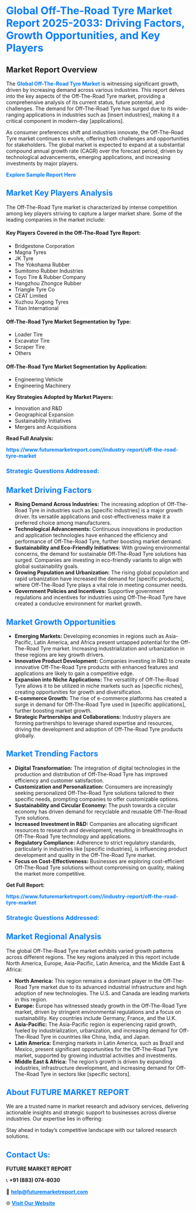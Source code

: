<h1 style="color: #007BFF;">Global Off-The-Road Tyre Market Report 2025-2033: Driving Factors, Growth Opportunities, and Key Players</h1>

<section id="overview">
<h2>Market Report Overview</h2>
<p>The <a href="https://www.futuremarketreport.com//industry-report/off-the-road-tyre-market" style="color: #007BFF; text-decoration: none;"><strong>Global Off-The-Road Tyre Market</strong></a> is witnessing significant growth, driven by increasing demand across various industries. This report delves into the key aspects of the Off-The-Road Tyre market, providing a comprehensive analysis of its current status, future potential, and challenges. The demand for Off-The-Road Tyre has surged due to its wide-ranging applications in industries such as [insert industries], making it a critical component in modern-day [applications].</p>
<p>As consumer preferences shift and industries innovate, the Off-The-Road Tyre market continues to evolve, offering both challenges and opportunities for stakeholders. The global market is expected to expand at a substantial compound annual growth rate (CAGR) over the forecast period, driven by technological advancements, emerging applications, and increasing investments by major players.</p>
</section>

<section id="overview">
<p><a href="https://www.futuremarketreport.com//request-sample/reportId=85183" style="color: #007BFF; text-decoration: none;"><strong>Explore Sample Report Here</strong></a></p>
</section>

<section id="key-players">
<h2 style="color: #007BFF;">Market Key Players Analysis</h2>
<p>The Off-The-Road Tyre market is characterized by intense competition among key players striving to capture a larger market share. Some of the leading companies in the market include:</p>
<h4>Key Players Covered in the Off-The-Road Tyre Report:</h4>
<ul><li>Bridgestone Corporation</li><li>Magna Tyres</li><li>JK Tyre</li><li>The Yokohama Rubber</li><li>Sumitomo Rubber Industries</li><li>Toyo Tire &amp; Rubber Company</li><li>Hangzhou Zhongce Rubber</li><li>Triangle Tyre Co</li><li>CEAT Limited</li><li>Xuzhou Xugong Tyres</li><li>Titan International</li></ul>
<h4>Off-The-Road Tyre Market Segmentation by Type:</h4>
<ul><li>Loader Tire</li><li>Excavator Tire</li><li>Scraper Tire</li><li>Others</li></ul>

<h4>Off-The-Road Tyre Market Segmentation by Application:</h4>
<ul><li>Engineering Vehicle</li><li>Engineering Machinery</li></ul>
<p><strong>Key Strategies Adopted by Market Players:</strong></p>
<ul>
<li>Innovation and R&D</li>
<li>Geographical Expansion</li>
<li>Sustainability Initiatives</li>
<li>Mergers and Acquisitions</li>
</ul>
</section>

<section>
<p><strong>Read Full Analysis: </strong></p><a href="https://www.futuremarketreport.com//industry-report/off-the-road-tyre-market" style="color: #007BFF; text-decoration: none;"><strong>https://www.futuremarketreport.com//industry-report/off-the-road-tyre-market</strong></a>
<h3 style="color: #007BFF;">Strategic Questions Addressed:</h3>
</section>

<section id="driving-factors">
<h2 style="color: #007BFF;">Market Driving Factors</h2>
<ul>
<li><strong>Rising Demand Across Industries:</strong> The increasing adoption of Off-The-Road Tyre in industries such as [specific industries] is a major growth driver. Its versatile applications and cost-effectiveness make it a preferred choice among manufacturers.</li>
<li><strong>Technological Advancements:</strong> Continuous innovations in production and application technologies have enhanced the efficiency and performance of Off-The-Road Tyre, further boosting market demand.</li>
<li><strong>Sustainability and Eco-Friendly Initiatives:</strong> With growing environmental concerns, the demand for sustainable Off-The-Road Tyre solutions has surged. Companies are investing in eco-friendly variants to align with global sustainability goals.</li>
<li><strong>Growing Population and Urbanization:</strong> The rising global population and rapid urbanization have increased the demand for [specific products], where Off-The-Road Tyre plays a vital role in meeting consumer needs.</li>
<li><strong>Government Policies and Incentives:</strong> Supportive government regulations and incentives for industries using Off-The-Road Tyre have created a conducive environment for market growth.</li>
</ul>
</section>

<section id="growth-opportunities">
<h2 style="color: #007BFF;">Market Growth Opportunities</h2>
<ul>
<li><strong>Emerging Markets:</strong> Developing economies in regions such as Asia-Pacific, Latin America, and Africa present untapped potential for the Off-The-Road Tyre market. Increasing industrialization and urbanization in these regions are key growth drivers.</li>
<li><strong>Innovative Product Development:</strong> Companies investing in R&D to create innovative Off-The-Road Tyre products with enhanced features and applications are likely to gain a competitive edge.</li>
<li><strong>Expansion into Niche Applications:</strong> The versatility of Off-The-Road Tyre allows it to be utilized in niche markets such as [specific niches], creating opportunities for growth and diversification.</li>
<li><strong>E-commerce Growth:</strong> The rise of e-commerce platforms has created a surge in demand for Off-The-Road Tyre used in [specific applications], further boosting market growth.</li>
<li><strong>Strategic Partnerships and Collaborations:</strong> Industry players are forming partnerships to leverage shared expertise and resources, driving the development and adoption of Off-The-Road Tyre products globally.</li>
</ul>
</section>

<section id="trending-factors">
<h2 style="color: #007BFF;">Market Trending Factors</h2>
<ul>
<li><strong>Digital Transformation:</strong> The integration of digital technologies in the production and distribution of Off-The-Road Tyre has improved efficiency and customer satisfaction.</li>
<li><strong>Customization and Personalization:</strong> Consumers are increasingly seeking personalized Off-The-Road Tyre solutions tailored to their specific needs, prompting companies to offer customizable options.</li>
<li><strong>Sustainability and Circular Economy:</strong> The push towards a circular economy has driven demand for recyclable and reusable Off-The-Road Tyre solutions.</li>
<li><strong>Increased Investment in R&D:</strong> Companies are allocating significant resources to research and development, resulting in breakthroughs in Off-The-Road Tyre technology and applications.</li>
<li><strong>Regulatory Compliance:</strong> Adherence to strict regulatory standards, particularly in industries like [specific industries], is influencing product development and quality in the Off-The-Road Tyre market.</li>
<li><strong>Focus on Cost-Effectiveness:</strong> Businesses are exploring cost-efficient Off-The-Road Tyre solutions without compromising on quality, making the market more competitive.</li>
</ul>
</section>

<section>
<p><strong>Get Full Report: </strong></p><a href="https://www.futuremarketreport.com//industry-report/off-the-road-tyre-market" style="color: #007BFF; text-decoration: none;"><strong>https://www.futuremarketreport.com//industry-report/off-the-road-tyre-market</strong></a>
<h3 style="color: #007BFF;">Strategic Questions Addressed:</h3>
</section>


<section id="regional-analysis">
<h2 style="color: #007BFF;">Market Regional Analysis</h2>
<p>The global Off-The-Road Tyre market exhibits varied growth patterns across different regions. The key regions analyzed in this report include North America, Europe, Asia-Pacific, Latin America, and the Middle East & Africa:</p>
<ul>
<li><strong>North America:</strong> This region remains a dominant player in the Off-The-Road Tyre market due to its advanced industrial infrastructure and high adoption of new technologies. The U.S. and Canada are leading markets in this region.</li>
<li><strong>Europe:</strong> Europe has witnessed steady growth in the Off-The-Road Tyre market, driven by stringent environmental regulations and a focus on sustainability. Key countries include Germany, France, and the U.K.</li>
<li><strong>Asia-Pacific:</strong> The Asia-Pacific region is experiencing rapid growth, fueled by industrialization, urbanization, and increasing demand for Off-The-Road Tyre in countries like China, India, and Japan.</li>
<li><strong>Latin America:</strong> Emerging markets in Latin America, such as Brazil and Mexico, present significant opportunities for the Off-The-Road Tyre market, supported by growing industrial activities and investments.</li>
<li><strong>Middle East & Africa:</strong> The region’s growth is driven by expanding industries, infrastructure development, and increasing demand for Off-The-Road Tyre in sectors like [specific sectors].</li>
</ul>
</section>

<footer>
<h2 style="color: #007BFF;">About FUTURE MARKET REPORT</h2>
<p>We are a trusted name in market research and advisory services, delivering actionable insights and strategic support to businesses across diverse industries. Our expertise lies in offering:</p>

<p>Stay ahead in today’s competitive landscape with our tailored research solutions.</p>

<h2 style="color: #007BFF;">Contact Us:</h2>
<p><strong>FUTURE MARKET REPORT</strong></p>
<p>📞 <strong>+91 (883) 074-8030</strong></p>
<p>📧 <strong><a href="mailto:help@futuremarketreport.com" style="color: #007BFF;">help@futuremarketreport.com</a></strong></p>
<p>🌐 <strong><a href="https://www.futuremarketreport.com/" style="color: #007BFF;">Visit Our Website</a></strong></p>
</footer>